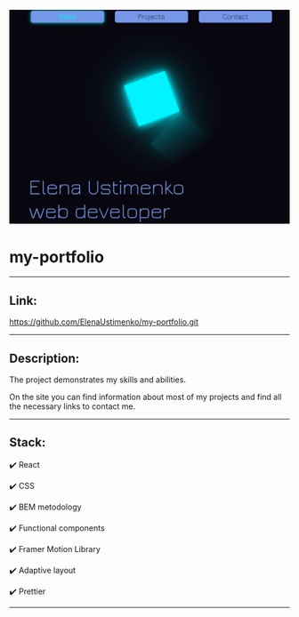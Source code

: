 ![Image alt](./src/images/for-readme/main_img.png)

# **my-portfolio**

---

## Link:

https://github.com/ElenaUstimenko/my-portfolio.git

---

## Description:

The project demonstrates my skills and abilities.

On the site you can find information about most of my projects and find all the necessary links to contact me.

---

## Stack:


✔️ React


✔️ CSS


✔️ BEM metodology


✔️ Functional components


✔️ Framer Motion Library


✔️ Adaptive layout


✔️ Prettier

---
